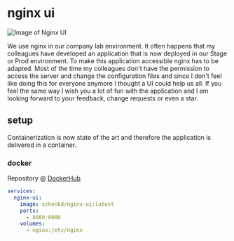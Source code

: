 # nginx ui

![Image of Nginx UI](https://i.ibb.co/sj8pwCQ/Bildschirmfoto-2020-06-20-um-18-40-27.png)

We use nginx in our company lab environment. It often happens that my
colleagues have developed an application that is now deployed in our Stage
or Prod environment. To make this application accessible nginx has to be
adapted. Most of the time my colleagues don't have the permission to access
the server and change the configuration files and since I don't feel like
doing this for everyone anymore I thought a UI could help us all. If you
feel the same way I wish you a lot of fun with the application and I am
looking forward to your feedback, change requests or even a star.

## setup

Containerization is now state of the art and therefore the application is
delivered in a container.

### docker

Repository @ [DockerHub](https://hub.docker.com/r/schenkd/nginx-ui)

```yaml
services:
  nginx-ui:
    image: schenkd/nginx-ui:latest
    ports:
      - 8080:8080
    volumes:
      - nginx:/etc/nginx
```
